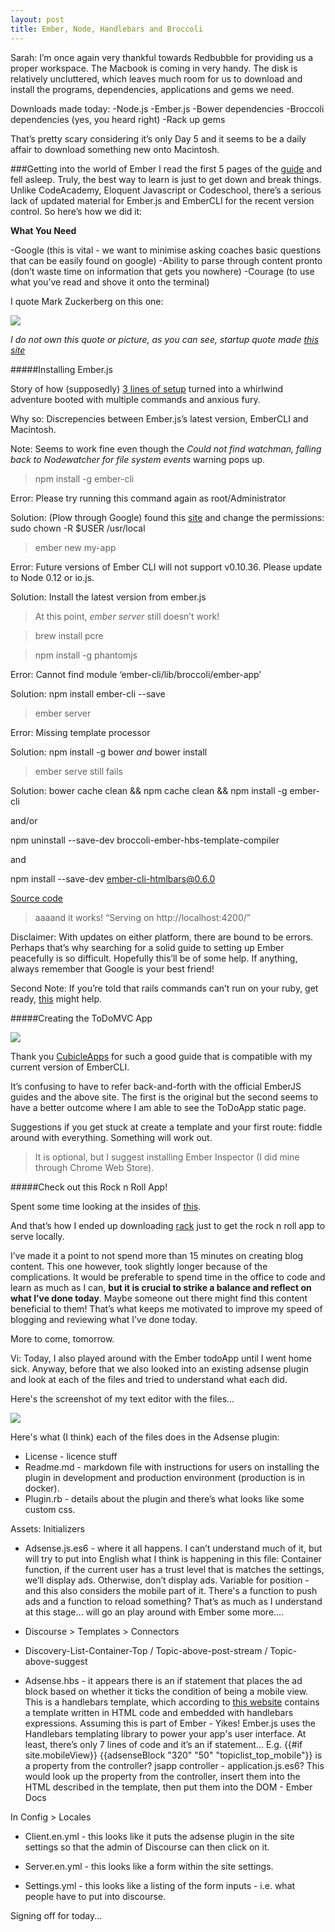 ```yaml
---
layout: post
title: Ember, Node, Handlebars and Broccoli
---
```


Sarah: I’m once again very thankful towards Redbubble for providing us a proper workspace. The Macbook is coming in very handy. The disk is relatively uncluttered, which leaves much room for us to download and install the programs, dependencies, applications and gems we need. 

Downloads made today:
-Node.js
-Ember.js
-Bower dependencies
-Broccoli dependencies (yes, you heard right)
-Rack up gems

That’s pretty scary considering it’s only Day 5 and it seems to be a daily affair to download something new onto Macintosh.

###Getting into the world of Ember
I read the first 5 pages of the [guide](guides.emberjs.com) and fell asleep. Truly, the best way to learn is just to get down and break things. Unlike CodeAcademy, Eloquent Javascript or Codeschool, there’s a serious lack of updated material for Ember.js and EmberCLI for the recent version control. So here’s how we did it:

**What You Need**

-Google (this is vital - we want to minimise asking coaches basic questions that can be easily found on google)
-Ability to parse through content pronto (don’t waste time on information that gets you nowhere)
-Courage (to use what you’ve read and shove it onto the terminal)

I quote Mark Zuckerberg on this one:

![](https://googledrive.com/host/0B0MprGf2iwLob0ExOUR5SXhrcms)

*I do not own this quote or picture, as you can see, startup quote made [this site](http://startupquote.com/post/1624569753)*

#####Installing Ember.js

Story of how (supposedly) [3 lines of setup](http://guides.emberjs.com/v1.11.0/ember-cli/) turned into a whirlwind adventure booted with multiple commands and anxious fury.

Why so: Discrepencies between Ember.js’s latest version, EmberCLI and Macintosh.

Note: Seems to work fine even though the *Could not find watchman, falling back to Nodewatcher for file system events* warning pops up.

> npm install -g ember-cli

Error: Please try running this command again as root/Administrator

Solution: (Plow through Google) found this [site](https://aralbalkan.com/scribbles/npm-install-g-please-try-running-this-command-again-as-root-administrator/) and change the permissions: sudo chown -R $USER /usr/local
> ember new my-app

Error: Future versions of Ember CLI will not support v0.10.36. Please update to Node 0.12 or io.js.

Solution: Install the latest version from ember.js

> At this point, *ember server* still doesn’t work!

> brew install pcre

> npm install -g phantomjs

Error: Cannot find module ‘ember-cli/lib/broccoli/ember-app’

Solution: npm install ember-cli --save

> ember server

Error: Missing template processor

Solution: npm install -g bower *and* bower install

> ember serve still fails

Solution: bower cache clean && npm cache clean && npm install -g ember-cli

and/or

npm uninstall --save-dev broccoli-ember-hbs-template-compiler

and

npm install --save-dev ember-cli-htmlbars@0.6.0

[Source code](https://gist.github.com/abuiles/11130700)

> aaaand it works! “Serving on http://localhost:4200/”

Disclaimer: With updates on either platform, there are bound to be errors. Perhaps that’s why searching for a solid guide to setting up Ember peacefully is so difficult. Hopefully this’ll be of some help. If anything, always remember that Google is your best friend!

Second Note: If you’re told that rails commands can’t run on your ruby, get ready, [this](http://stackoverflow.com/questions/29803099/cant-run-rails-commands-your-ruby-version-is-2-2-1-but-your-gemfile-specified) might help.

#####Creating the ToDoMVC App

![](https://googledrive.com/host/0B0MprGf2iwLodUhRa0R1eFFNZzg)

Thank you [CubicleApps](http://www.cubicleapps.com/articles/todo-mvc-with-ember-cli-part-1#) for such a good guide that is compatible with my current version of EmberCLI.

It’s confusing to have to refer back-and-forth with the official EmberJS guides and the above site. The first is the original but the second seems to have a better outcome where I am able to see the ToDoApp static page.

Suggestions if you get stuck at create a template and your first route: fiddle around with everything. Something will work out.

> It is optional, but I suggest installing Ember Inspector (I did mine through Chrome Web Store).

#####Check out this Rock n Roll App!

Spent some time looking at the insides of [this](http://www.toptal.com/javascript/a-step-by-step-guide-to-building-your-first-ember-js-app).

And that’s how I ended up downloading [rack](http://rack.github.io/) just to get the rock n roll app to serve locally.

I’ve made it a point to not spend more than 15 minutes on creating blog content. This one however, took slightly longer because of the complications. It would be preferable to spend time in the office to code and learn as much as I can, **but it is crucial to strike a balance and reflect on what I’ve done today**. Maybe someone out there might find this content beneficial to them! That’s what keeps me motivated to improve my speed of blogging and reviewing what I’ve done today.

More to come, tomorrow. 


Vi:
Today, I also played around with the Ember todoApp until I went home sick.  Anyway, before that we also looked into an existing adsense
plugin and look at each of the files and tried to understand what each did.

Here's the screenshot of my text editor with the files...

![](https://googledrive.com/host/0BzxRUlDjwAFebDZVYmRJX0hTMHM)

Here's what (I think) each of the files does in the Adsense plugin:

* License - licence stuff
* Readme.md - markdown file with instructions for users on installing the plugin in development and production environment (production is in docker). 
* Plugin.rb - details about the plugin and there’s what looks like some custom css.

Assets:
Initializers
* Adsense.js.es6 - where it all happens.  I can’t understand much of it, but will try to put into English what I think is happening in this file:
Container function, if the current user has a trust level that is matches the settings, we’ll display ads. Otherwise, don’t display ads.
Variable for position - and this also considers the mobile part of it.  There's a function to push ads and a function to reload something?
That’s as much as I understand at this stage… will go an play around with Ember some more….

* Discourse > Templates > Connectors
* Discovery-List-Container-Top / Topic-above-post-stream / Topic-above-suggest
* Adsense.hbs - it appears there is an if statement that places the ad block based on whether it ticks the condition of being a mobile view.  This is a handlebars template, which according to [this website](http://fileinfo.com/extension/hbs) contains a template written in HTML code and embedded with handlebars expressions.  Assuming this is part of Ember - Yikes! Ember.js uses the Handlebars templating library to power your app's user interface.  At least, there’s only 7 lines of code and it’s an if statement…
E.g. {{#if site.mobileView}} {{adsenseBlock "320" "50" "topiclist_top_mobile"}} is a property from the controller? jsapp controller - application.js.es6?
This would look up the property from the controller, insert them into the HTML described in the template, then put them into the DOM - Ember Docs

In Config > Locales
* Client.en.yml - this looks like it puts the adsense plugin in the site settings so that the admin of Discourse can then click on it.
* Server.en.yml - this looks like a form within the site settings. 

* Settings.yml - this looks like a listing of the form inputs - i.e. what people have to put into discourse.

Signing off for today...

